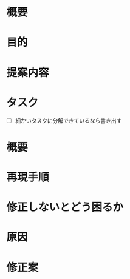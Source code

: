 <!-- あくまでテンプレートなので必ずしもすべての項目を埋めなくてよい -->

<!-- 要望(enhancement)のテンプレート -->
# 概要
# 目的
# 提案内容
# タスク
- [ ] 細かいタスクに分解できているなら書き出す

<!-- 不具合(bug)のテンプレート -->
# 概要
# 再現手順
# 修正しないとどう困るか
# 原因
# 修正案